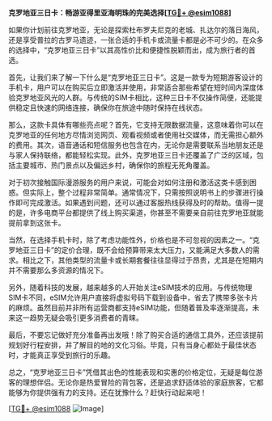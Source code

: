 **克罗地亚三日卡：畅游亚得里亚海明珠的完美选择[[TG💪+ @esim1088](https://t.me/s/esim1088)]**

如果你计划前往克罗地亚，无论是探索杜布罗夫尼克的老城、扎达尔的落日海风，还是享受普拉的古罗马遗迹，一张合适的手机卡或流量卡都是必不可少的。在众多的选择中，“克罗地亚三日卡”以其高性价比和便捷性脱颖而出，成为旅行者的首选。

首先，让我们来了解一下什么是“克罗地亚三日卡”。这是一款专为短期游客设计的手机卡，用户可以在购买后立即激活并使用，非常适合那些希望在短时间内深度体验克罗地亚风光的人群。与传统的SIM卡相比，这种三日卡不仅操作简便，还能提供稳定且快速的网络连接，确保你在旅途中随时保持在线状态。

那么，这款卡具体有哪些亮点呢？首先，它支持无限数据流量，这意味着你可以在克罗地亚的任何地方尽情浏览网页、观看视频或者使用社交媒体，而无需担心额外的费用。其次，语音通话和短信服务也包含在内，无论你是需要联系当地朋友还是与家人保持联络，都能轻松实现。此外，克罗地亚三日卡还覆盖了广泛的区域，包括主要城市、热门景点以及偏远乡村，确保你的旅程无死角覆盖。

对于初次接触国际漫游服务的用户来说，可能会对如何注册和激活这类卡感到困惑。但实际上，整个过程非常简单。通常情况下，只需按照说明书上的步骤进行操作即可完成激活。如果遇到问题，还可以通过客服热线获得及时的帮助。值得一提的是，许多电商平台都提供了线上购买渠道，你甚至不需要亲自前往克罗地亚就能提前拿到这张卡。

当然，在选择手机卡时，除了考虑功能性外，价格也是不可忽视的因素之一。“克罗地亚三日卡”的定价合理，既不会给预算带来太大压力，又能满足大多数人的需求。相比之下，其他类型的流量卡或长期套餐往往显得过于昂贵，尤其是在短期内并不需要那么多资源的情况下。

另外，随着科技的发展，越来越多的人开始关注eSIM技术的应用。与传统物理SIM卡不同，eSIM允许用户直接将虚拟号码下载到设备中，省去了携带多张卡片的麻烦。虽然目前并非所有运营商都支持eSIM功能，但随着普及率逐渐提高，未来这一趋势无疑会吸引更多消费者的青睐。

最后，不要忘记做好充分准备再出发哦！除了购买合适的通信工具外，还应该提前规划好行程安排，并了解目的地的文化习俗。毕竟，只有当身心都处于最佳状态时，才能真正享受到旅行的乐趣。

总之，“克罗地亚三日卡”凭借其出色的性能表现和实惠的价格定位，无疑是每位游客的理想伴侣。无论你是热爱冒险的背包客，还是追求舒适体验的家庭旅客，它都能够为你提供强有力的支持。还在犹豫什么？赶快行动起来吧！

[[TG💪+ @esim1088](https://t.me/s/esim1088) ![Image](https://i.postimg.cc/4NQfJmqS/Snipaste-2025-05-13-00-14-12.png)]